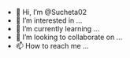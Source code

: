 - 👋 Hi, I’m @Sucheta02
- 👀 I’m interested in ...
- 🌱 I’m currently learning ...
- 💞️ I’m looking to collaborate on ...
- 📫 How to reach me ...

<!---
Sucheta02/Sucheta02 is a ✨ special ✨ repository because its `README.md` (this file) appears on your GitHub profile.
You can click the Preview link to take a look at your changes.


